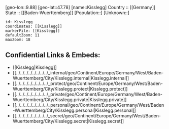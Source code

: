 ﻿---
location: [47.78,9.88] 
mapzoom: [7,12] 
mapmarker: city 
type: City
tags:
- geo/City


SpocWebEntityId: 31473
isDeleted: false
confidential: public

---
[geo-lon::9.88] 
[geo-lat::47.78] 
[name::Kisslegg] 
Country :: [[Germany]]  
State :: [[Baden-Wuerttemberg]] 
[Population::] 
[Unknown::] 


```leaflet
id: Kisslegg
coordinates: [[Kisslegg]] 
markerFile: [[Kisslegg]] 
defaultZoom: 11 
maxZoom: 18
```


## Confidential Links & Embeds: 
- [[Kisslegg|Kisslegg]]  
- [[../../../../../../../../_internal/geo/Continent/Europe/Germany/West/Baden-Wuerttemberg/City/Kisslegg.internal|Kisslegg.internal]] 
- [[../../../../../../../../_protect/geo/Continent/Europe/Germany/West/Baden-Wuerttemberg/City/Kisslegg.protect|Kisslegg.protect]] 
- [[../../../../../../../../_private/geo/Continent/Europe/Germany/West/Baden-Wuerttemberg/City/Kisslegg.private|Kisslegg.private]] 
- [[../../../../../../../../_personal/geo/Continent/Europe/Germany/West/Baden-Wuerttemberg/City/Kisslegg.personal|Kisslegg.personal]] 
- [[../../../../../../../../_secret/geo/Continent/Europe/Germany/West/Baden-Wuerttemberg/City/Kisslegg.secret|Kisslegg.secret]] 
